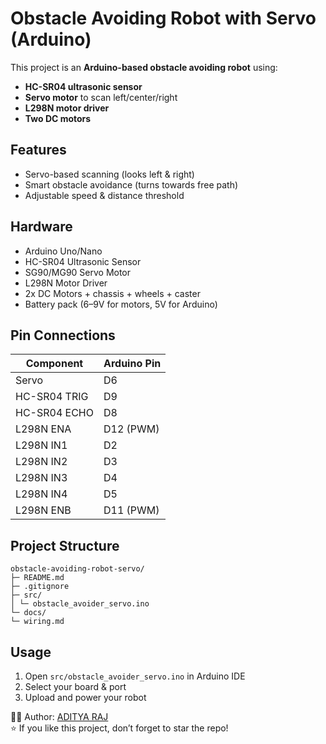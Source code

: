 # Obstacle Avoiding Robot with Servo (Arduino)

This project is an **Arduino-based obstacle avoiding robot** using:

- **HC-SR04 ultrasonic sensor**
- **Servo motor** to scan left/center/right
- **L298N motor driver**
- **Two DC motors**

## Features
- Servo-based scanning (looks left & right)
- Smart obstacle avoidance (turns towards free path)
- Adjustable speed & distance threshold

## Hardware
- Arduino Uno/Nano
- HC-SR04 Ultrasonic Sensor
- SG90/MG90 Servo Motor
- L298N Motor Driver
- 2x DC Motors + chassis + wheels + caster
- Battery pack (6–9V for motors, 5V for Arduino)

## Pin Connections
| Component | Arduino Pin |
|-----------|-------------|
| Servo     | D6 |
| HC-SR04 TRIG | D9 |
| HC-SR04 ECHO | D8 |
| L298N ENA | D12 (PWM) |
| L298N IN1 | D2 |
| L298N IN2 | D3 |
| L298N IN3 | D4 |
| L298N IN4 | D5 |
| L298N ENB | D11 (PWM) |

## Project Structure
```
obstacle-avoiding-robot-servo/
├─ README.md
├─ .gitignore
├─ src/
│ └─ obstacle_avoider_servo.ino
└─ docs/
└─ wiring.md    
```
## Usage
1. Open `src/obstacle_avoider_servo.ino` in Arduino IDE
2. Select your board & port
3. Upload and power your robot

👨‍💻 Author: [ADITYA RAJ](https://github.com/muddycode-tech)  
⭐ If you like this project, don’t forget to star the repo!

